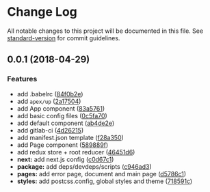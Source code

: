# Change Log

All notable changes to this project will be documented in this file. See [standard-version](https://github.com/conventional-changelog/standard-version) for commit guidelines.

<a name="0.0.1"></a>
## 0.0.1 (2018-04-29)


### Features

* add .babelrc ([84f0b2e](https://github.com/Metnew/next-semantic-ui-react/commit/84f0b2e))
* add `apex/up` ([2a17504](https://github.com/Metnew/next-semantic-ui-react/commit/2a17504))
* add App component ([83a5761](https://github.com/Metnew/next-semantic-ui-react/commit/83a5761))
* add basic config files ([0c5fa70](https://github.com/Metnew/next-semantic-ui-react/commit/0c5fa70))
* add default <head> component ([ab4de2e](https://github.com/Metnew/next-semantic-ui-react/commit/ab4de2e))
* add gitlab-ci ([4d26215](https://github.com/Metnew/next-semantic-ui-react/commit/4d26215))
* add manifest.json template ([f28a350](https://github.com/Metnew/next-semantic-ui-react/commit/f28a350))
* add Page component ([589889f](https://github.com/Metnew/next-semantic-ui-react/commit/589889f))
* add redux store + root reducer ([46451d6](https://github.com/Metnew/next-semantic-ui-react/commit/46451d6))
* **next:** add next.js config ([c0d67c1](https://github.com/Metnew/next-semantic-ui-react/commit/c0d67c1))
* **package:** add deps/devdeps/scripts ([c946ad3](https://github.com/Metnew/next-semantic-ui-react/commit/c946ad3))
* **pages:** add error page, document and main page ([d5786c1](https://github.com/Metnew/next-semantic-ui-react/commit/d5786c1))
* **styles:** add postcss.config, global styles and theme ([718591c](https://github.com/Metnew/next-semantic-ui-react/commit/718591c))
